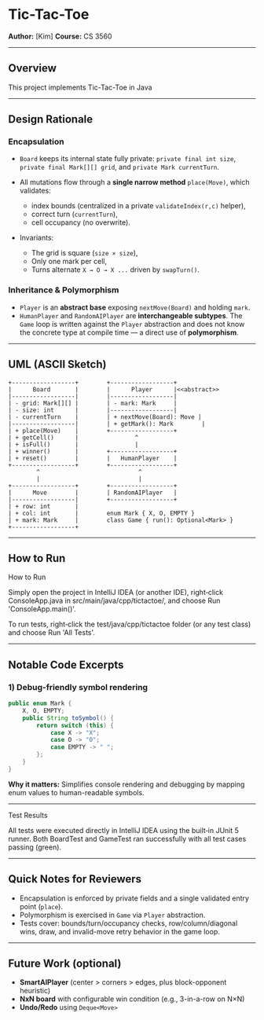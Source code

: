 # Tic-Tac-Toe

**Author:** [Kim]
**Course:** CS 3560

---

## Overview

This project implements Tic-Tac-Toe in Java

---

## Design Rationale

### Encapsulation

* `Board` keeps its internal state fully private: `private final int size`, `private final Mark[][] grid`, and `private Mark currentTurn`.
* All mutations flow through a **single narrow method** `place(Move)`, which validates:

  * index bounds (centralized in a private `validateIndex(r,c)` helper),
  * correct turn (`currentTurn`),
  * cell occupancy (no overwrite).
* Invariants:

  * The grid is square (`size × size`),
  * Only one mark per cell,
  * Turns alternate `X → O → X ...` driven by `swapTurn()`.

### Inheritance & Polymorphism

* `Player` is an **abstract base** exposing `nextMove(Board)` and holding `mark`.
* `HumanPlayer` and `RandomAIPlayer` are **interchangeable subtypes**. The `Game` loop is written against the `Player` abstraction and does not know the concrete type at compile time — a direct use of **polymorphism**.

---

## UML (ASCII Sketch)

```
+------------------+        +------------------+
|      Board       |        |      Player      |<<abstract>>
|------------------|        |------------------|
| - grid: Mark[][] |        | - mark: Mark     |
| - size: int      |        |------------------|
| - currentTurn    |        | + nextMove(Board): Move |
|------------------|        | + getMark(): Mark        |
| + place(Move)    |        +------------------+
| + getCell()      |                ^
| + isFull()       |                |
| + winner()       |        +------------------+
| + reset()        |        |   HumanPlayer    |
+------------------+        +------------------+
        ^                            ^
        |                            |
+------------------+        +------------------+
|      Move        |        | RandomAIPlayer   |
|------------------|        +------------------+
| + row: int       |
| + col: int       |        enum Mark { X, O, EMPTY }
| + mark: Mark     |        class Game { run(): Optional<Mark> }
+------------------+
```

---

## How to Run

How to Run

Simply open the project in IntelliJ IDEA (or another IDE), right‑click ConsoleApp.java in src/main/java/cpp/tictactoe/, and choose Run 'ConsoleApp.main()'.

To run tests, right‑click the test/java/cpp/tictactoe folder (or any test class) and choose Run 'All Tests'.

---

## Notable Code Excerpts

### 1) Debug-friendly symbol rendering

```java
public enum Mark {
    X, O, EMPTY;
    public String toSymbol() {
        return switch (this) {
            case X -> "X";
            case O -> "O";
            case EMPTY -> " ";
        };
    }
}
```

**Why it matters:** Simplifies console rendering and debugging by mapping enum values to human-readable symbols.


---
Test Results

All tests were executed directly in IntelliJ IDEA using the built‑in JUnit 5 runner.
Both BoardTest and GameTest ran successfully with all test cases passing (green).

---

## Quick Notes for Reviewers

* Encapsulation is enforced by private fields and a single validated entry point (`place`).
* Polymorphism is exercised in `Game` via `Player` abstraction.
* Tests cover: bounds/turn/occupancy checks, row/column/diagonal wins, draw, and invalid-move retry behavior in the game loop.

---

## Future Work (optional)

* **SmartAIPlayer** (center > corners > edges, plus block-opponent heuristic)
* **NxN board** with configurable win condition (e.g., 3-in-a-row on N×N)
* **Undo/Redo** using `Deque<Move>`
